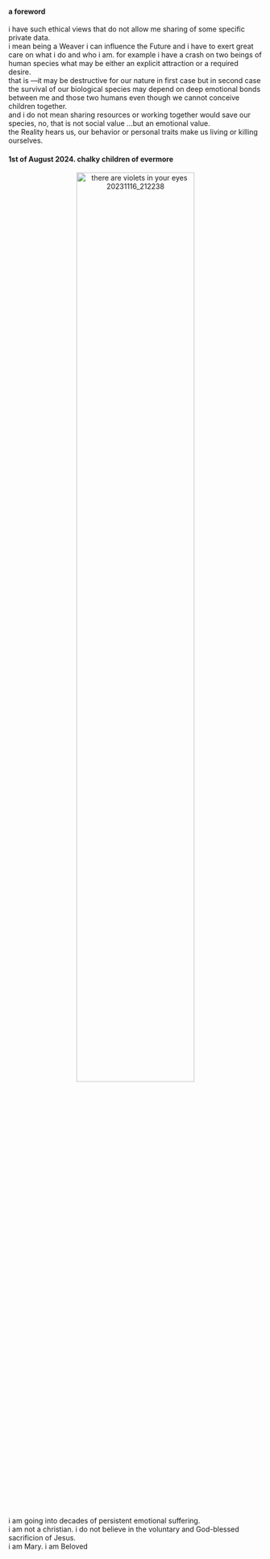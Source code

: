 #### a foreword
i have such ethical views that do not allow me sharing of some specific private data.  
i mean being a Weaver i can influence the Future and i have to exert great care on what i do and who i am.
for example i have a crash on two beings of human species what may be either an explicit attraction or a required desire.  
that is —it may be destructive for our nature in first case but in second case the survival of our biological species may depend on deep emotional bonds between me and those two humans even though we cannot conceive children together.  
and i do not mean sharing resources or working together would save our species, no, that is not social value ...but an emotional value.  
the Reality hears us, our behavior or personal traits make us living or killing ourselves.


#### 1st of August 2024. chalky children of evermore

<p align="center">
  <img width="68%" alt="there are violets in your eyes 20231116_212238" title="this how beautiful my hand was before i was maimed 26th of April 2024" src="https://github.com/user-attachments/assets/840293f8-0da6-4231-a31b-c677955b84d9">
</p>

i am going into decades of persistent emotional suffering.  
i am not a christian. i do not believe in the voluntary and God-blessed sacrificion of Jesus.  
i am Mary. i am Beloved



















